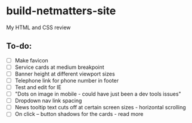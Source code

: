 # build-netmatters-site
My HTML and CSS review

## To-do:
- [ ] Make favicon
- [ ] Service cards at medium breakpoint
- [ ] Banner height at different viewport sizes
- [ ] Telephone link for phone number in footer
- [ ] Test and edit for IE
- [ ] "Dots on image in mobile - could have just been a dev tools issues"
- [ ] Dropdown nav link spacing
- [ ] News tooltip text cuts off at certain screen sizes - horizontal scrolling
- [ ] On click – button shadows for the cards - read more
